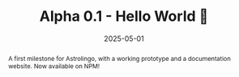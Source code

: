 ---
title: "Alpha 0.1 - Hello World 👋"
abstract: "A first milestone for Astrolingo, with a working prototype and a documentation website. Now available on NPM!"
date: 2025-05-01
---